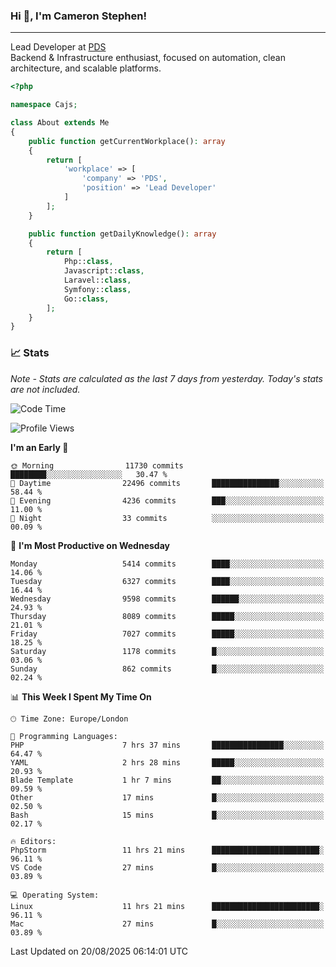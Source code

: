 ### Hi 👋, I'm Cameron Stephen!

---

Lead Developer at [PDS](https://prindatasolutions.co.uk)  
Backend & Infrastructure enthusiast, focused on automation, clean architecture, and scalable platforms.


```php
<?php

namespace Cajs;

class About extends Me
{
    public function getCurrentWorkplace(): array
    {
        return [
            'workplace' => [
                'company' => 'PDS',
                'position' => 'Lead Developer'
            ]
        ];
    }

    public function getDailyKnowledge(): array
    {
        return [
            Php::class,
            Javascript::class,
            Laravel::class,
            Symfony::class,
            Go::class,
        ];
    }
}
```

### 📈 Stats
<p><em>Note - Stats are calculated as the last 7 days from yesterday. Today's stats are not included.</em></p>


<!--START_SECTION:waka-->
![Code Time](http://img.shields.io/badge/Code%20Time-4%2C648%20hrs%2027%20mins-blue)

![Profile Views](http://img.shields.io/badge/Profile%20Views-0-blue)

**I'm an Early 🐤** 

```text
🌞 Morning                11730 commits       ████████░░░░░░░░░░░░░░░░░   30.47 % 
🌆 Daytime                22496 commits       ███████████████░░░░░░░░░░   58.44 % 
🌃 Evening                4236 commits        ███░░░░░░░░░░░░░░░░░░░░░░   11.00 % 
🌙 Night                  33 commits          ░░░░░░░░░░░░░░░░░░░░░░░░░   00.09 % 
```
📅 **I'm Most Productive on Wednesday** 

```text
Monday                   5414 commits        ████░░░░░░░░░░░░░░░░░░░░░   14.06 % 
Tuesday                  6327 commits        ████░░░░░░░░░░░░░░░░░░░░░   16.44 % 
Wednesday                9598 commits        ██████░░░░░░░░░░░░░░░░░░░   24.93 % 
Thursday                 8089 commits        █████░░░░░░░░░░░░░░░░░░░░   21.01 % 
Friday                   7027 commits        █████░░░░░░░░░░░░░░░░░░░░   18.25 % 
Saturday                 1178 commits        █░░░░░░░░░░░░░░░░░░░░░░░░   03.06 % 
Sunday                   862 commits         █░░░░░░░░░░░░░░░░░░░░░░░░   02.24 % 
```


📊 **This Week I Spent My Time On** 

```text
🕑︎ Time Zone: Europe/London

💬 Programming Languages: 
PHP                      7 hrs 37 mins       ████████████████░░░░░░░░░   64.47 % 
YAML                     2 hrs 28 mins       █████░░░░░░░░░░░░░░░░░░░░   20.93 % 
Blade Template           1 hr 7 mins         ██░░░░░░░░░░░░░░░░░░░░░░░   09.59 % 
Other                    17 mins             █░░░░░░░░░░░░░░░░░░░░░░░░   02.50 % 
Bash                     15 mins             █░░░░░░░░░░░░░░░░░░░░░░░░   02.17 % 

🔥 Editors: 
PhpStorm                 11 hrs 21 mins      ████████████████████████░   96.11 % 
VS Code                  27 mins             █░░░░░░░░░░░░░░░░░░░░░░░░   03.89 % 

💻 Operating System: 
Linux                    11 hrs 21 mins      ████████████████████████░   96.11 % 
Mac                      27 mins             █░░░░░░░░░░░░░░░░░░░░░░░░   03.89 % 
```


 Last Updated on 20/08/2025 06:14:01 UTC
<!--END_SECTION:waka-->
